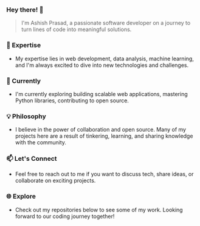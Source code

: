 ### Hey there! 👋

> I'm Ashish Prasad, a passionate software developer on a journey to turn lines of code into meaningful solutions.

### 🚀 Expertise

- My expertise lies in web development, data analysis, machine learning, and I'm always excited to dive into new technologies and challenges.

### 🌱 Currently

- I'm currently exploring building scalable web applications, mastering Python libraries, contributing to open source.

### 💡 Philosophy

- I believe in the power of collaboration and open source. Many of my projects here are a result of tinkering, learning, and sharing knowledge with the community.

### 📫 Let's Connect

- Feel free to reach out to me if you want to discuss tech, share ideas, or collaborate on exciting projects.

### 🌐 Explore

- Check out my repositories below to see some of my work. Looking forward to our coding journey together!
